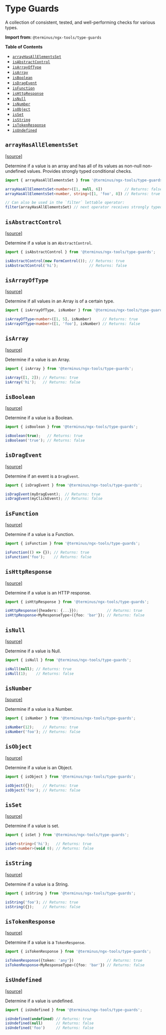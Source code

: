 <h1>Type Guards</h1>

A collection of consistent, tested, and well-performing checks for various types.

**Import from:** `@terminus/ngx-tools/type-guards`


<!-- START doctoc generated TOC please keep comment here to allow auto update -->
<!-- DON'T EDIT THIS SECTION, INSTEAD RE-RUN doctoc TO UPDATE -->
**Table of Contents**

- [`arrayHasAllElementsSet`](#arrayhasallelementsset)
- [`isAbstractControl`](#isabstractcontrol)
- [`isArrayOfType`](#isarrayoftype)
- [`isArray`](#isarray)
- [`isBoolean`](#isboolean)
- [`isDragEvent`](#isdragevent)
- [`isFunction`](#isfunction)
- [`isHttpResponse`](#ishttpresponse)
- [`isNull`](#isnull)
- [`isNumber`](#isnumber)
- [`isObject`](#isobject)
- [`isSet`](#isset)
- [`isString`](#isstring)
- [`isTokenResponse`](#istokenresponse)
- [`isUndefined`](#isundefined)

<!-- END doctoc generated TOC please keep comment here to allow auto update -->


## `arrayHasAllElementsSet`

[[source]](src/array-has-all-elements-set/array-has-all-elements-set.ts)

Determine if a value is an array and has all of its values as non-null non-undefined values. Provides strongly typed conditional checks.

```typescript
import { arrayHasAllElementsSet } from '@terminus/ngx-tools/type-guards';

arrayHasAllElementsSet<number>([1, null, 6])          // Returns: false
arrayHasAllElementsSet<number, string>([1, 'foo', 8]) // Returns: true

// Can also be used in the `filter` lettable operator:
filter(arrayHasAllElementsSet) // next operator receives strongly typed inputs
```


## `isAbstractControl`

[[source]](src/is-abstract-control/is-abstract-control.ts)

Determine if a value is an `AbstractControl`.

```typescript
import { isAbstractControl } from '@terminus/ngx-tools/type-guards';

isAbstractControl(new FormControl()); // Returns: true
isAbstractControl('hi');              // Returns: false
```


## `isArrayOfType`

[[source]](src/is-array-of-type/is-array-of-type.ts)

Determine if all values in an Array is of a certain type.

```typescript
import { isArrayOfType, isNumber } from '@terminus/ngx-tools/type-guards';

isArrayOfType<number>([1, 5], isNumber)     // Returns: true
isArrayOfType<number>([1, 'foo'], isNumber) // Returns: false
```


## `isArray`

[[source]](src/is-array/is-array.ts)

Determine if a value is an Array.

```typescript
import { isArray } from '@terminus/ngx-tools/type-guards';

isArray([1, 2]); // Returns: true
isArray('hi');   // Returns: false
```


## `isBoolean`

[[source]](src/is-boolean/is-boolean.ts)

Determine if a value is a Boolean.

```typescript
import { isBoolean } from '@terminus/ngx-tools/type-guards';

isBoolean(true);   // Returns: true
isBoolean('true'); // Returns: false
```


## `isDragEvent`

[[source]](src/is-drag-event/is-drag-event.ts)

Determine if an event is a `DragEvent`.

```typescript
import { isDragEvent } from '@terminus/ngx-tools/type-guards';

isDragEvent(myDragEvent);  // Returns: true
isDragEvent(myClickEvent); // Returns: false
```


## `isFunction`

[[source]](src/is-function/is-function.ts)

Determine if a value is a Function.

```typescript
import { isFunction } from '@terminus/ngx-tools/type-guards';

isFunction(() => {}); // Returns: true
isFunction('foo');    // Returns: false
```


## `isHttpResponse`

[[source]](src/is-http-response/is-http-response.ts)

Determine if a value is an HTTP response.

```typescript
import { isHttpResponse } from '@terminus/ngx-tools/type-guards';

isHttpResponse({headers: {...}});             // Returns: true
isHttpResponse<MyResponseType>({foo: 'bar'}); // Returns: false
```


## `isNull`

[[source]](src/is-null/is-null.ts)

Determine if a value is Null.

```typescript
import { isNull } from '@terminus/ngx-tools/type-guards';

isNull(null); // Returns: true
isNull(1);    // Returns: false
```


## `isNumber`

[[source]](src/is-number/is-number.ts)

Determine if a value is a Number.

```typescript
import { isNumber } from '@terminus/ngx-tools/type-guards';

isNumber(12);    // Returns: true
isNumber('foo'); // Returns: false
```


## `isObject`

[[source]](src/is-object/is-object.ts)

Determine if a value is an Object.

```typescript
import { isObject } from '@terminus/ngx-tools/type-guards';

isObject({});    // Returns: true
isObject('foo'); // Returns: false
```


## `isSet`

[[source]](src/is-set/is-set.ts)

Determine if a value is set.

```typescript
import { isSet } from '@terminus/ngx-tools/type-guards';

isSet<string>('hi');   // Returns: true
isSet<number>(void 0); // Returns: false
```


## `isString`

[[source]](src/is-string/is-string.ts)

Determine if a value is a String.

```typescript
import { isString } from '@terminus/ngx-tools/type-guards';

isString('foo'); // Returns: true
isString({});    // Returns: false
```


## `isTokenResponse`

[[source]](src/is-token-response/is-token-response.ts)

Determine if a value is a `TokenResponse`.

```typescript
import { isTokenResponse } from '@terminus/ngx-tools/type-guards';

isTokenResponse({token: 'any'})               // Returns: true
isTokenResponse<MyResponseType>({foo: 'bar'}) // Returns: false
```


## `isUndefined`

[[source]](src/is-undefined/is-undefined.ts)

Determine if a value is undefined.

```typescript
import { isUndefined } from '@terminus/ngx-tools/type-guards';

isUndefined(undefined) // Returns: true
isUndefined(null)      // Returns: false
isUndefined('foo')     // Returns: false
```
